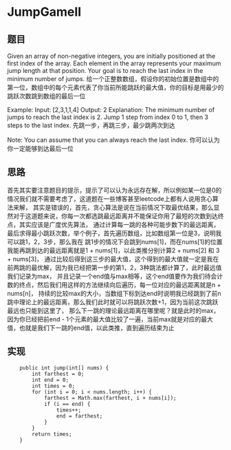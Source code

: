 # JumpGameII

## 题目 
Given an array of non-negative integers, you are initially positioned at the first index of the array.
Each element in the array represents your maximum jump length at that position.
Your goal is to reach the last index in the minimum number of jumps.
给一个正整数数组，假设你的初始位置是数组中的第一位，数组中的每个元素代表了你当前所能跳跃的最大值，你的目标是用最少的跳跃次数跳到数组的最后一位

Example:
Input: [2,3,1,1,4]
Output: 2
Explanation: The minimum number of jumps to reach the last index is 2.
    Jump 1 step from index 0 to 1, then 3 steps to the last index.
先跳一步，再跳三步，最少跳两次到达

Note:
You can assume that you can always reach the last index.
你可以认为你一定能够到达最后一位

## 思路 
首先其实要注意题目的提示，提示了可以认为永远存在解，所以例如某一位是0的情况我们就不需要考虑了，这道题在一些博客甚至leetcode上都有人说用贪心算法来解，
其实是错误的，首先，贪心算法是说在当前情况下取最优结果，那么显然对于这道题来说，你每一次都选跳最远距离并不能保证你用了最短的次数到达终点，其实应该是广度优先算法，
通过计算每一跳的各种可能步数下的最远距离，最后求得最小跳跃次数，举个例子，首先遍历数组，比如数组第一位是3，说明我可以跳1，2，3步，那么我在
跳1步的情况下会跳到nums[1]，而在nums[1]的位置我能再跳到达的最远距离就是1 + nums[1]，以此类推分别计算2 + nums[2] 和 3 + nums[3]，
通过比较后得到这三步的最大值，这个得到的最大值就一定是我在前两跳的最优解，因为我已经把第一步的第1，2，3种跳法都计算了，此时最远值我们记录为max，
并且记录一个end值与max相等，这个end值要作为我们待会计数的终点，然后我们用这样的方法继续向后遍历，每一位对应的最远距离就是n + nums[n]，
持续的比较max的大小，当数组下标到达end时说明我已经跳到了前n跳中理论上的最远距离，那么我们此时就可以将跳跃次数+1，因为当前这次跳跃最远也只能到这里了，
那么下一跳的理论最远距离在哪里呢？就是此时的max，因为你已经把前end - 1个元素的最大值比较了一遍，当前max就是对应的最大值，也就是我们下一跳的end值，以此类推，直到遍历结束为止

## 实现 
```
    public int jump(int[] nums) {
        int farthest = 0;
        int end = 0;
        int times = 0;
        for (int i = 0; i < nums.length; i++) {
            farthest = Math.max(farthest, i + nums[i]);
            if (i == end) {
                times++;
                end = farthest;
            }
        }
        return times;
    }
```